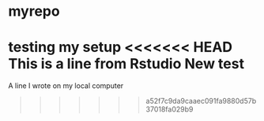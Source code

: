 # myrepo
testing my setup
<<<<<<< HEAD
This is a line from Rstudio
New test
=======
A line I wrote on my local computer
>>>>>>> a52f7c9da9caaec091fa9880d57b37018fa029b9
